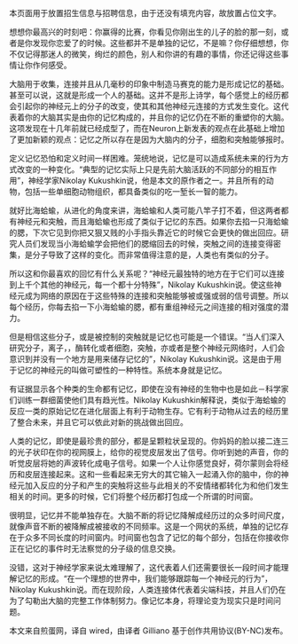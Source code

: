 本页面用于放置招生信息与招聘信息，由于还没有填充内容，故放置占位文字。

想想你最高兴的时刻吧：你赢得的比赛，你看见你刚出生的儿子的脸的那一刻，或者是你发现你恋爱了的时候。这些都并不是单独的记忆，不是嘛？你仔细想想，你不仅记得那迷人的微笑，绚烂的颜色，别人和你讲的有趣的事情，你还记得这些事情让你作何感受。

大脑用于收集，连接并且从几毫秒的印象中制造马赛克的能力是形成记忆的基础。甚至可以说，这就是形成一个人的基础。这并不是形上诗学，每个感觉上的经历都会引起你的神经元上的分子的改变，使其和其他神经元连接的方式发生变化。这代表着你的大脑其实是由你的记忆构成的，并且你的记忆仍在不断的重塑你的大脑。这项发现在十几年前就已经成型了，而在Neuron上新发表的观点在此基础上增加了更加新颖的观点：记忆之所以存在是因为大脑内的分子，细胞和突触能够报时。

定义记忆恐怕和定义时间一样困难。笼统地说，记忆是可以造成系统未来的行为方式改变的一种变化。“典型的记忆实际上只是先前大脑活跃的不同部分的相互作用”，神经学家Nikolay Kukushkin说，他是本文的原作者之一。并且所有的动物，包括一些单细胞动物组织，都具备类似的吃一堑长一智的能力。

就好比海蛤蝓，从进化的角度来讲，海蛤蝓和人类可能八竿子打不着，但这两者都有神经元和突触，而且海蛤蝓也形成了类似于记忆的东西。如果你去掐一只海蛤蝓的腮，下次它见到你把又狠又贱的小手指头靠近它的时候它会更快的做出回应。研究人员们发现当小海蛤蝓学会把他们的腮缩回去的时候，突触之间的连接变得密集，是分子导致了这样的变化。而非常值得注意的是，人类也有类似的分子。

所以这和你最喜欢的回忆有什么关系呢？“神经元最独特的地方在于它们可以连接到上千个其他的神经元，每一个都十分特殊”，Nikolay Kukushkin说。使这些神经元成为网络的原因在于这些特殊的连接和突触能够被或强或弱的信号调整。所以每个经历，你每去掐一下小海蛤蝓的腮，都有重组神经元之间连接的相对强度的潜力。

但是相信这些分子，或是被控制的突触就是记忆也可能是一个错误。“当人们深入研究分子，离子，，酶转化或者细胞，突触，亦或者是整个神经元网络时，人们会意识到并没有一个地方是用来储存记忆的”，Nikolay Kukushkin说。这是由于用于记忆的神经元的叫做可塑性的一种特性。系统本身就是记忆。

有证据显示各个种类的生命都有记忆，即使在没有神经的生物中也是如此－科学家们训练一群细菌使他们具有趋光性。Nikolay Kukushkin解释说，类似于海蛤蝓的反应一类的原始记忆在进化层面上有利于动物生存。它有利于动物从过去的经历里了整合未来，并且它可以依此对新的挑战做出回应。

人类的记忆，即使是最珍贵的部分，都是呈颗粒状呈现的。你妈妈的脸以接二连三的光子状印在你的视网膜上，给你的视觉皮层发出了信号。你听到她的声音，你的听觉皮层将她的声波转化成电子信号。如果一个人让你感觉良好，荷尔蒙则会将经历和皮层连接起来。这和一些看起来无穷大的其它输入一起涌入你的脑中，你的神经元加入反应的分子和产生的突触将这些与此相关的不安情绪都转化为和他们发生相关的时间。更多的时候，它们将整个经历都打包成一个所谓的时间窗。

很明显，记忆并不能单独存在。大脑不断的将记忆降解成经历过的众多时间尺度，就像声音不断的被降解成被接收的不同频率。这是一个网状的系统，单独的记忆存在于众多不同长度的时间窗内。时间窗也包含了记忆的每个部分，包括在你接收你正在记忆的事件时无法察觉的分子级的信息交换。

没错，这对于神经学家来说太难理解了，这代表着人们还需要很长一段时间才能理解记忆的形成。“在一个理想的世界中，我们能够跟踪每一个神经元的行为”，Nikolay Kukushkin说。而在现阶段，人类连接体代表着尖端科技，并且人们仍在为了勾勒出大脑的完整工作体制努力。像记忆本身，将理论变为现实只是时间问题。

本文来自煎蛋网，译自 wired，由译者 Gilliano 基于创作共用协议(BY-NC)发布。